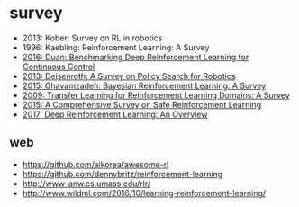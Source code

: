 # survey
* 2013: Kober: Survey on RL in robotics
* 1996: Kaebling: Reinforcement Learning: A Survey
* [2016: Duan: Benchmarking Deep Reinforcement Learning for Continuous Control](https://arxiv.org/abs/1604.06778)
* [2013: Deisenroth: A Survey on Policy Search for Robotics](https://spiral.imperial.ac.uk/bitstream/10044/1/12051/7/fnt_corrected_2014-8-22.pdf)
* [2015: Ghavamzadeh: Bayesian Reinforcement Learning: A Survey](https://arxiv.org/abs/1609.04436)
* [2009: Transfer Learning for Reinforcement Learning Domains: A Survey](http://www.jmlr.org/papers/v10/taylor09a.html)
* [2015: A Comprehensive Survey on Safe Reinforcement Learning](http://jmlr.org/papers/v16/garcia15a.html)
* [2017: Deep Reinforcement Learning: An Overview](https://arxiv.org/abs/1701.07274)

## web
* https://github.com/aikorea/awesome-rl
* https://github.com/dennybritz/reinforcement-learning
* http://www-anw.cs.umass.edu/rlr/
* http://www.wildml.com/2016/10/learning-reinforcement-learning/
